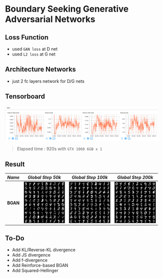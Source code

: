 # Boundary Seeking Generative Adversarial Networks

## Loss Function

* used ``GAN loss`` at D net
* used ``L2 loss`` at G net

## Architecture Networks

* just 2 fc layers network for D/G nets

## Tensorboard

![result](./bgan_tb.png)

> Elapsed time : 920s with ``GTX 1060 6GB x 1``

## Result

*Name* | *Global Step 50k* | *Global Step 100k* | *Global Step 200k*
:---: | :---: | :---: | :---:
**BGAN**      | ![img](./gen_img/train_00050000.png) | ![img](./gen_img/train_00100000.png) | ![img](./gen_img/train_00200000.png)

## To-Do
* Add KL/Reverse-KL divergence
* Add JS divergence
* Add f-divergence
* Add Reinforce-based BGAN
* Add Squared-Hellinger

